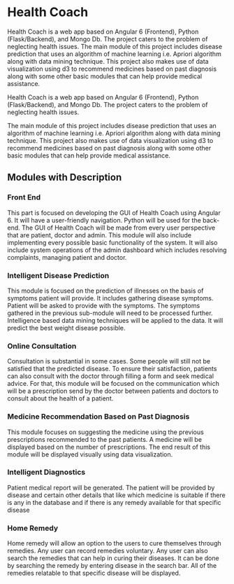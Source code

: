 <h1>Health Coach</h1>

Health Coach is a web app based on Angular 6 (Frontend), Python (Flask/Backend), and Mongo Db. The project caters to the problem of neglecting health issues. The main module of this project includes disease prediction that uses an algorithm of machine learning i.e. Apriori algorithm along with data mining technique. This project also makes use of data visualization using d3 to recommend medicines based on past diagnosis along with some other basic modules that can help provide medical assistance.

Health Coach is a web app based on Angular 6 (Frontend), Python (Flask/Backend), and Mongo Db. The project caters to the problem of neglecting health issues.

The main module of this project includes disease prediction that uses an algorithm of machine learning i.e. Apriori algorithm along with data mining technique. This project also makes use of data visualization using d3 to recommend medicines based on past diagnosis along with some other basic modules that can help provide medical assistance.

<h2>Modules with Description</h2>

<h3>Front End</h3>

This part is focused on developing the GUI of Health Coach using Angular 6. It will have a user-friendly navigation. Python will be used for the back-end. The GUI of Health Coach will be made from every user perspective that are patient, doctor and admin. This module will also include implementing every possible basic functionality of the system. It will also include system operations of the admin dashboard which includes resolving complaints, managing patient and doctor.

<h3>Intelligent Disease Prediction</h3>

This module is focused on the prediction of illnesses on the basis of symptoms patient will provide. It includes gathering disease symptoms. Patient will be asked to provide with the symptoms. The symptoms gathered in the previous sub-module will need to be processed further. Intelligence based data mining techniques will be applied to the data. It will predict the best weight disease possible.

<h3>Online Consultation</h3>

Consultation is substantial in some cases. Some people will still not be satisfied that the predicted disease. To ensure their satisfaction, patients can also consult with the doctor through filling a form and seek medical advice. For that, this module will be focused on the communication which will be a prescription send by the doctor between patients and doctors to consult about the health of a patient.

<h3>Medicine Recommendation Based on Past Diagnosis</h3>

This module focuses on suggesting the medicine using the previous prescriptions recommended to the past patients. A medicine will be displayed based on the number of prescriptions. The end result of this module will be displayed visually using data visualization.

<h3>Intelligent Diagnostics</h3>

Patient medical report will be generated. The patient will be provided by disease and certain other details that like which medicine is suitable if there is any in the database and if there is any remedy available for that specific disease

<h3>Home Remedy</h3>

Home remedy will allow an option to the users to cure themselves through remedies. Any user can record remedies voluntary. Any user can also search the remedies that can help in curing their diseases. It can be done by searching the remedy by entering disease in the search bar. All of the remedies relatable to that specific disease will be displayed.
